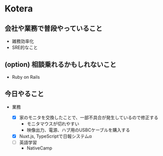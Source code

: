 # Kotera

## 会社や業務で普段やっていること

- 雑務効率化
- SRE的なこと

## (option) 相談乗れるかもしれないこと

- Ruby on Rails

## 今日やること

- 業務

  - [x] 家のモニタを交換したことで、一部不具合が発生しているので修正する
    - モニタマウスが切れやすい
    - 映像出力、電源、ハブ用のUSBCケーブルを購入する
  - [x] Nuxt.js, TypeScriptで日報システムα
  - [ ] 英語学習
    - NativeCamp



